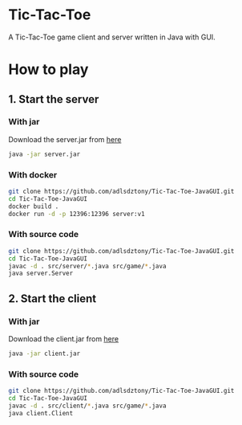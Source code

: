 # Tic-Tac-Toe
A Tic-Tac-Toe game client and server written in Java with GUI.

# How to play
## 1. Start the server
### With jar
Download the server.jar from [here](https://github.com/adlsdztony/Tic-Tac-Toe-JavaGUI/releases/latest/download/server.jar)
```bash
java -jar server.jar
```
### With docker
```bash
git clone https://github.com/adlsdztony/Tic-Tac-Toe-JavaGUI.git
cd Tic-Tac-Toe-JavaGUI
docker build .
docker run -d -p 12396:12396 server:v1
```
### With source code
```bash
git clone https://github.com/adlsdztony/Tic-Tac-Toe-JavaGUI.git
cd Tic-Tac-Toe-JavaGUI
javac -d . src/server/*.java src/game/*.java
java server.Server
```
## 2. Start the client
### With jar
Download the client.jar from [here](https://github.com/adlsdztony/Tic-Tac-Toe-JavaGUI/releases/latest/download/client.jar)
```bash
java -jar client.jar
```
### With source code
```bash
git clone https://github.com/adlsdztony/Tic-Tac-Toe-JavaGUI.git
cd Tic-Tac-Toe-JavaGUI
javac -d . src/client/*.java src/game/*.java
java client.Client
```


